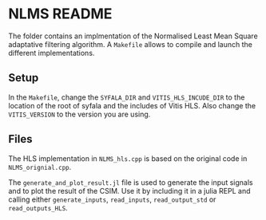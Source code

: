 # NLMS README

The folder contains an implmentation of the Normalised Least Mean Square adaptative filtering algorithm.
A `Makefile` allows to compile and launch the different implementations.

## Setup
In the `Makefile`, change the `SYFALA_DIR` and `VITIS_HLS_INCUDE_DIR` to the location of the root of syfala and the includes of Vitis HLS. Also change the `VITIS_VERSION` to the version you are using.

## Files
The HLS implementation in `NLMS_hls.cpp` is based on the original code in `NLMS_orignial.cpp`.

The `generate_and_plot_result.jl` file is used to generate the input signals and to plot the result of the CSIM. Use it by including it in a julia REPL and calling either `generate_inputs`, `read_inputs`, `read_output_std` or `read_outputs_HLS`.